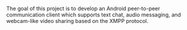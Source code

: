 The goal of this project is to develop an Android peer-to-peer communication client which supports text chat, audio messaging, and webcam-like video sharing based on the XMPP protocol.